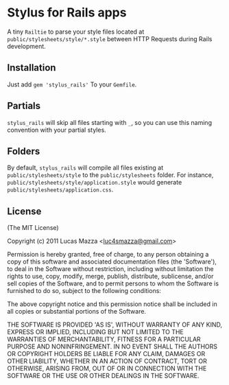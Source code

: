 # Stylus for Rails apps

A tiny `Railtie` to parse your style files located at `public/stylesheets/style/*.style` between HTTP Requests during Rails development.


## Installation

Just add `gem 'stylus_rails'` To your `Gemfile`.

## Partials

`stylus_rails` will skip all files starting with `_`, so you can use this naming convention with your partial styles.

## Folders

By default, `stylus_rails` will compile all files existing at `public/stylesheets/style` to the `public/stylesheets` folder. For instance, `public/stylesheets/style/application.style` would generate `public/stylesheets/application.css`.

## License

(The MIT License)

Copyright (c) 2011 Lucas Mazza &lt;luc4smazza@gmail.com&gt;

Permission is hereby granted, free of charge, to any person obtaining
a copy of this software and associated documentation files (the
'Software'), to deal in the Software without restriction, including
without limitation the rights to use, copy, modify, merge, publish,
distribute, sublicense, and/or sell copies of the Software, and to
permit persons to whom the Software is furnished to do so, subject to
the following conditions:

The above copyright notice and this permission notice shall be
included in all copies or substantial portions of the Software.

THE SOFTWARE IS PROVIDED 'AS IS', WITHOUT WARRANTY OF ANY KIND,
EXPRESS OR IMPLIED, INCLUDING BUT NOT LIMITED TO THE WARRANTIES OF
MERCHANTABILITY, FITNESS FOR A PARTICULAR PURPOSE AND NONINFRINGEMENT.
IN NO EVENT SHALL THE AUTHORS OR COPYRIGHT HOLDERS BE LIABLE FOR ANY
CLAIM, DAMAGES OR OTHER LIABILITY, WHETHER IN AN ACTION OF CONTRACT,
TORT OR OTHERWISE, ARISING FROM, OUT OF OR IN CONNECTION WITH THE
SOFTWARE OR THE USE OR OTHER DEALINGS IN THE SOFTWARE.